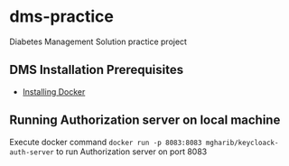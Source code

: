 # dms-practice
Diabetes Management Solution practice project

## DMS Installation Prerequisites
- [Installing Docker](https://docs.docker.com/get-docker/)

## Running Authorization server on local machine
Execute docker command `docker run -p 8083:8083 mgharib/keycloack-auth-server` to run Authorization server on port 8083
